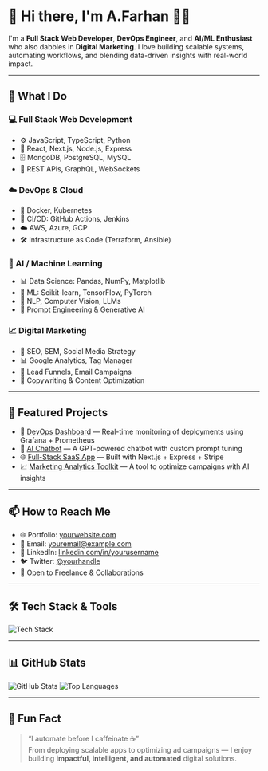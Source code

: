 # 👋 Hi there, I'm A.Farhan 👨‍💻

I'm a **Full Stack Web Developer**, **DevOps Engineer**, and **AI/ML Enthusiast** who also dabbles in **Digital Marketing**. I love building scalable systems, automating workflows, and blending data-driven insights with real-world impact.

---

## 💼 What I Do

### 💻 Full Stack Web Development
- ⚙️ JavaScript, TypeScript, Python
- 🧱 React, Next.js, Node.js, Express
- 🗄️ MongoDB, PostgreSQL, MySQL
- 🧪 REST APIs, GraphQL, WebSockets

### ☁️ DevOps & Cloud
- 🐳 Docker, Kubernetes
- 🔁 CI/CD: GitHub Actions, Jenkins
- ☁️ AWS, Azure, GCP
- 🛠️ Infrastructure as Code (Terraform, Ansible)

### 🧠 AI / Machine Learning
- 📊 Data Science: Pandas, NumPy, Matplotlib
- 🤖 ML: Scikit-learn, TensorFlow, PyTorch
- 🧠 NLP, Computer Vision, LLMs
- 🔬 Prompt Engineering & Generative AI

### 📈 Digital Marketing
- 📢 SEO, SEM, Social Media Strategy
- 📊 Google Analytics, Tag Manager
- 🧲 Lead Funnels, Email Campaigns
- 💬 Copywriting & Content Optimization

---

## 📌 Featured Projects

- 🔧 [DevOps Dashboard](https://github.com/yourusername/devops-dashboard) — Real-time monitoring of deployments using Grafana + Prometheus
- 🤖 [AI Chatbot](https://github.com/yourusername/ai-chatbot) — A GPT-powered chatbot with custom prompt tuning
- 🌐 [Full-Stack SaaS App](https://github.com/yourusername/fullstack-saas) — Built with Next.js + Express + Stripe
- 📈 [Marketing Analytics Toolkit](https://github.com/yourusername/marketing-toolkit) — A tool to optimize campaigns with AI insights

---

## 📫 How to Reach Me

- 🌐 Portfolio: [yourwebsite.com](https://yourwebsite.com)
- 📧 Email: youremail@example.com
- 💼 LinkedIn: [linkedin.com/in/yourusername](https://linkedin.com/in/yourusername)
- 🐦 Twitter: [@yourhandle](https://twitter.com/yourhandle)
- 🎯 Open to Freelance & Collaborations

---

## 🛠️ Tech Stack & Tools

![Tech Stack](https://skillicons.dev/icons?i=js,ts,react,next,nodejs,python,django,flask,aws,gcp,azure,docker,kubernetes,git,github,vscode,figma,mysql,mongodb,postgres,tensorflow,pytorch)

---

## 📊 GitHub Stats

![GitHub Stats](https://github-readme-stats.vercel.app/api?username=yourusername&show_icons=true&theme=tokyonight)
![Top Languages](https://github-readme-stats.vercel.app/api/top-langs/?username=yourusername&layout=compact&theme=tokyonight)

---

## 🧠 Fun Fact

> “I automate before I caffeinate ☕”  
> From deploying scalable apps to optimizing ad campaigns — I enjoy building **impactful, intelligent, and automated** digital solutions.

